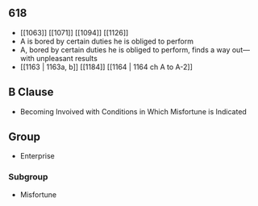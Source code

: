 ## 618
- [[1063]] [[1071]] [[1094]] [[1126]] 
- A is bored by certain duties he is obliged to perform
- A, bored by certain duties he is obliged to perform, finds a way out—with unpleasant results
- [[1163 | 1163a, b]] [[1184]] [[1164 | 1164 ch A to A-2]] 

## B Clause
- Becoming Invoived with Conditions in Which Misfortune is Indicated

## Group
- Enterprise

### Subgroup
- Misfortune

